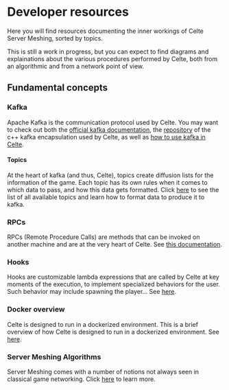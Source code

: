 # Developer resources

Here you will find resources documenting the inner workings of Celte Server Meshing, sorted by topics.

This is still a work in progress, but you can expect to find diagrams and explainations about the various procedures performed by Celte, both from an algorithmic and from a network point of view.

## Fundamental concepts

### Kafka

Apache Kafka is the communication protocol used by Celte. You may want to check out both the [official kafka documentation](https://kafka.apache.org/documentation/), the [repository](https://github.com/morganstanley/modern-cpp-kafka/tree/main) of the c++ kafka encapsulation used by Celte, as well as [how to use kafka in Celte](Kafka.md).

#### Topics

At the heart of kafka (and thus, Celte), topics create diffusion lists for the information of the game. Each topic has its own rules
when it comes to which data to pass, and how this data gets formatted. Click [here](topics.md) to see the list of all available topics and
learn how to format data to produce it to kafka.

### RPCs

RPCs (Remote Procedure Calls) are methods that can be invoked on another machine and are at the very heart of Celte. See [this documentation](RPC.md).

### Hooks

Hooks are customizable lambda expressions that are called by Celte at key moments of the execution, to implement specialized behaviors for the user. Such behavior may include spawning the player... See [here](Hooks.md).

### Docker overview

Celte is designed to run in a dockerized environment. This is a brief overview of how Celte is designed to run in a dockerized environment. See [here](Docker.md).

### Server Meshing Algorithms

Server Meshing comes with a number of notions not always seen in classical game networking. Click [here](server-meshing.md) to learn more.